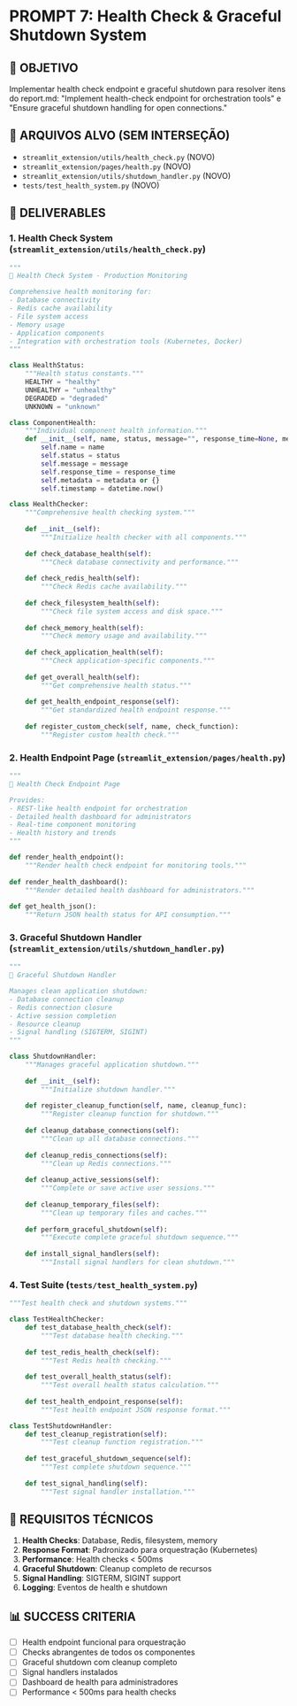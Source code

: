 # PROMPT 7: Health Check & Graceful Shutdown System

## 🎯 OBJETIVO
Implementar health check endpoint e graceful shutdown para resolver itens do report.md: "Implement health-check endpoint for orchestration tools" e "Ensure graceful shutdown handling for open connections."

## 📁 ARQUIVOS ALVO (SEM INTERSEÇÃO)
- `streamlit_extension/utils/health_check.py` (NOVO)
- `streamlit_extension/pages/health.py` (NOVO)
- `streamlit_extension/utils/shutdown_handler.py` (NOVO)
- `tests/test_health_system.py` (NOVO)

## 🚀 DELIVERABLES

### 1. Health Check System (`streamlit_extension/utils/health_check.py`)

```python
"""
🏥 Health Check System - Production Monitoring

Comprehensive health monitoring for:
- Database connectivity
- Redis cache availability
- File system access
- Memory usage
- Application components
- Integration with orchestration tools (Kubernetes, Docker)
"""

class HealthStatus:
    """Health status constants."""
    HEALTHY = "healthy"
    UNHEALTHY = "unhealthy"
    DEGRADED = "degraded"
    UNKNOWN = "unknown"

class ComponentHealth:
    """Individual component health information."""
    def __init__(self, name, status, message="", response_time=None, metadata=None):
        self.name = name
        self.status = status
        self.message = message
        self.response_time = response_time
        self.metadata = metadata or {}
        self.timestamp = datetime.now()

class HealthChecker:
    """Comprehensive health checking system."""
    
    def __init__(self):
        """Initialize health checker with all components."""
        
    def check_database_health(self):
        """Check database connectivity and performance."""
        
    def check_redis_health(self):
        """Check Redis cache availability."""
        
    def check_filesystem_health(self):
        """Check file system access and disk space."""
        
    def check_memory_health(self):
        """Check memory usage and availability."""
        
    def check_application_health(self):
        """Check application-specific components."""
        
    def get_overall_health(self):
        """Get comprehensive health status."""
        
    def get_health_endpoint_response(self):
        """Get standardized health endpoint response."""
        
    def register_custom_check(self, name, check_function):
        """Register custom health check."""
```

### 2. Health Endpoint Page (`streamlit_extension/pages/health.py`)

```python
"""
🏥 Health Check Endpoint Page

Provides:
- REST-like health endpoint for orchestration
- Detailed health dashboard for administrators
- Real-time component monitoring
- Health history and trends
"""

def render_health_endpoint():
    """Render health check endpoint for monitoring tools."""
    
def render_health_dashboard():
    """Render detailed health dashboard for administrators."""
    
def get_health_json():
    """Return JSON health status for API consumption."""
```

### 3. Graceful Shutdown Handler (`streamlit_extension/utils/shutdown_handler.py`)

```python
"""
🔄 Graceful Shutdown Handler

Manages clean application shutdown:
- Database connection cleanup
- Redis connection closure
- Active session completion
- Resource cleanup
- Signal handling (SIGTERM, SIGINT)
"""

class ShutdownHandler:
    """Manages graceful application shutdown."""
    
    def __init__(self):
        """Initialize shutdown handler."""
        
    def register_cleanup_function(self, name, cleanup_func):
        """Register cleanup function for shutdown."""
        
    def cleanup_database_connections(self):
        """Clean up all database connections."""
        
    def cleanup_redis_connections(self):
        """Clean up Redis connections."""
        
    def cleanup_active_sessions(self):
        """Complete or save active user sessions."""
        
    def cleanup_temporary_files(self):
        """Clean up temporary files and caches."""
        
    def perform_graceful_shutdown(self):
        """Execute complete graceful shutdown sequence."""
        
    def install_signal_handlers(self):
        """Install signal handlers for clean shutdown."""
```

### 4. Test Suite (`tests/test_health_system.py`)

```python
"""Test health check and shutdown systems."""

class TestHealthChecker:
    def test_database_health_check(self):
        """Test database health checking."""
        
    def test_redis_health_check(self):
        """Test Redis health checking."""
        
    def test_overall_health_status(self):
        """Test overall health status calculation."""
        
    def test_health_endpoint_response(self):
        """Test health endpoint JSON response format."""

class TestShutdownHandler:
    def test_cleanup_registration(self):
        """Test cleanup function registration."""
        
    def test_graceful_shutdown_sequence(self):
        """Test complete shutdown sequence."""
        
    def test_signal_handling(self):
        """Test signal handler installation."""
```

## 🔧 REQUISITOS TÉCNICOS

1. **Health Checks**: Database, Redis, filesystem, memory
2. **Response Format**: Padronizado para orquestração (Kubernetes)
3. **Performance**: Health checks < 500ms
4. **Graceful Shutdown**: Cleanup completo de recursos
5. **Signal Handling**: SIGTERM, SIGINT support
6. **Logging**: Eventos de health e shutdown

## 📊 SUCCESS CRITERIA

- [ ] Health endpoint funcional para orquestração
- [ ] Checks abrangentes de todos os componentes
- [ ] Graceful shutdown com cleanup completo
- [ ] Signal handlers instalados
- [ ] Dashboard de health para administradores
- [ ] Performance < 500ms para health checks